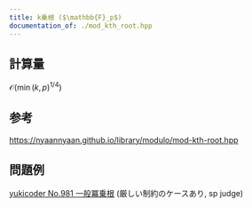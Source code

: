 ```yaml
---
title: k乗根 ($\mathbb{F}_p$)
documentation_of: ./mod_kth_root.hpp
---
```

## 計算量
$\mathcal{O} ( \min(k,p)^{1/4} )$

## 参考
https://nyaannyaan.github.io/library/modulo/mod-kth-root.hpp

## 問題例
[yukicoder No.981 一般冪乗根](https://yukicoder.me/problems/no/981) (厳しい制約のケースあり, sp judge)